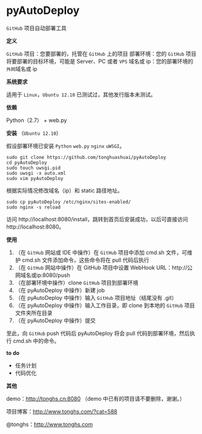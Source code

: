 pyAutoDeploy
============
`GitHub` 项目自动部署工具


**定义**

`GitHub` 项目：您要部署的，托管在 `GitHub` 上的项目
部署环境：您的 `GitHub` 项目将要部署的目标环境，可能是 Server、PC 或者 `VPS`
域名或 ip：您的部署环境的`外网`域名或 ip


**系统要求**

适用于 `Linux`，`Ubuntu 12.10` 已测试过，其他发行版本未测试。

**依赖**

Python（2.7） + web.py

**安装** （`Ubuntu 12.10`）

假设部署环境已安装 `Python` `web.py` `nginx` `uWSGI`。

    sudo git clone https://github.com/tonghuashuai/pyAutoDeploy
    cd pyAutoDeploy
    sudo touch uwsgi.pid
    sudo uwsgi -x auto.xml
    sudo vim pyAutoDeploy

根据实际情况修改域名（ip）和 static 路径地址。

    sudo cp pyAutoDeploy /etc/nginx/sites-enabled/
    sudo nginx -s reload

访问 http://localhost:8080/install，跳转到首页后安装成功，以后可直接访问 http://localhost:8080。

**使用**

1. （在 `GitHub` 网站或 IDE 中操作）在 `GitHub` 项目中添加 cmd.sh 文件，可维护 cmd.sh 文件添加命令，这些命令将在 pull 代码后执行
1. （在 `GitHub` 网站中操作）在 GitHub 项目中设置 WebHook URL：http://公网域名或ip:8080/push
1. （在部署环境中操作）clone `GitHub` 项目到部署环境
1. （在 pyAutoDeploy 中操作）新建 job
1. （在 pyAutoDeploy 中操作）输入 `GitHub` 项目地址（结尾没有 .git）
1. （在 pyAutoDeploy 中操作）输入工作目录，即 clone 到本地的 `GitHub` 项目文件夹所在目录
1. （在 pyAutoDeploy 中操作）提交

至此，向 `GitHub` push 代码后 pyAutoDeploy 将会 pull 代码到部署环境，然后执行 cmd.sh 中的命令。

**to do**
* 任务计划
* 代码优化

**其他**

demo：http://tonghs.cn:8080 （demo 中已有的项目请不要删除，谢谢。）

项目博客：http://www.tonghs.com/?cat=588

@tonghs：http://www.tonghs.com
